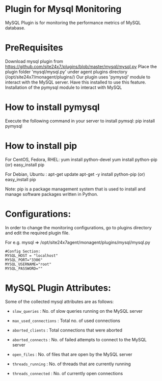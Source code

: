 
Plugin for Mysql Monitoring
===========

MySQL Plugin is for monitoring the performance metrics of MySQL database. 
  

PreRequisites
======================

Download mysql plugin from https://github.com/site24x7/plugins/blob/master/mysql/mysql.py
Place the plugin folder 'mysql/mysql.py' under agent plugins directory (/opt/site24x7/monagent/plugins/)
Our plugin uses 'pymysql' module to interact with the MySQL server. Have this installed to use this feature.
Installation of the pymysql module to interact with MySQL


How to install pymysql
======================

Execute the following command in your server to install pymsql:
pip install pymysql

How to install pip
======================

For CentOS, Fedora, RHEL:
	yum install python-devel
	yum install python-pip (or)
	easy_install pip	

For Debian, Ubuntu :
	apt-get update
	apt-get -y install python-pip (or)
	easy_install pip

Note:
	pip is a package management system that is used to install and manage software packages written in Python.

Configurations:
==============
In order to change the monitoring configurations, go to plugins directory and edit the required plugin file.

For e.g. mysql => /opt/site24x7agent/monagent/plugins/mysql/mysql.py

```
#Config Section:
MYSQL_HOST = "localhost"
MYSQL_PORT="3306"
MYSQL_USERNAME="root"
MYSQL_PASSWORD=""
```

MySQL Plugin Attributes:
=======================

Some of the collected  mysql attributes are as follows:

* `slow_queries` : No. of slow queries running on the MySQL server

* `max_used_connections` : Total no. of used connections

* `aborted_clients` : Total connections that were aborted

* `aborted_connects` : No. of failed attempts to connect to the MySQL server

* `open_files` : No. of files that are open by the MySQL server

* `threads_running` : No. of threads that are currently running

* `threads_connected` : No. of currently open connections
